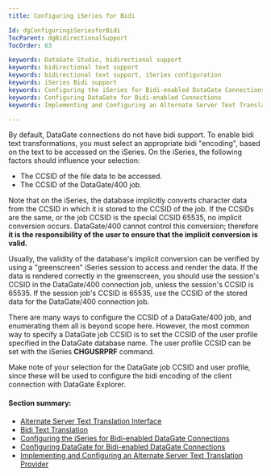 ```yaml
---
title: Configuring iSeries for Bidi

Id: dgConfiguringiSeriesforBidi
TocParent: dgBidirectionalSupport
TocOrder: 63

keywords: DataGate Studio, bidirectional support
keywords: bidirectional text support
keywords: bidirectional text support, iSeries configuration
keywords: iSeries Bidi support
keywords: Configuring the iSeries for Bidi-enabled DataGate Connections
keywords: Configuring DataGate for Bidi-enabled Connections
keywords: Implementing and Configuring an Alternate Server Text Translation Provider

---
```


By default, DataGate connections do not have bidi support. To enable bidi text transformations, you must select an appropriate bidi "encoding", based on the text to be accessed on the iSeries. On the iSeries, the following factors should influence your selection:

- The CCSID of the file data to be accessed.
- The CCSID of the DataGate/400 job.

Note that on the iSeries, the database implicitly converts character data from the CCSID in which it is stored to the CCSID of the job. If the CCSIDs are the same, or the job CCSID is the special CCSID 65535, no implicit conversion occurs. DataGate/400 cannot control this conversion; therefore **it is the responsibility of the user to ensure that the implicit conversion is valid.** 

Usually, the validity of the database's implicit conversion can be verified by using a "greenscreen" iSeries session to access and render the data. If the data is rendered correctly in the greenscreen, you should use the session's CCSID in the DataGate/400 connection job, unless the session's CCSID is 65535. If the session job's CCSID is 65535, use the CCSID of the stored data for the DataGate/400 connection job.

There are many ways to configure the CCSID of a DataGate/400 job, and enumerating them all is beyond scope here. However, the most common way to specify a DataGate job CCSID is to set the CCSID of the user profile specified in the DataGate database name. The user profile CCSID can be set with the iSeries **CHGUSRPRF** command.

Make note of your selection for the DataGate job CCSID and user profile, since these will be used to configure the bidi encoding of the client connection with DataGate Explorer.

#### Section summary:

- [Alternate Server Text Translation Interface](dgAlternateServerTextTrans.html)
- [Bidi Text Translation](dgBidiTextTranslation.html)
- [Configuring the iSeries for Bidi-enabled DataGate Connections](dgConfiguringiSeriesforBidi.html)
- [Configuring DataGate for Bidi-enabled DataGate Connections](dgConfiguringDataGateforBidi.html)
- [Implementing and Configuring an Alternate Server Text 
	  		Translation Provider](dgAlternateServerTextTranslationProvider.html)

